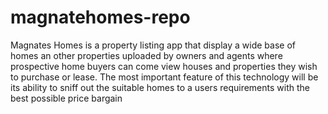 # magnatehomes-repo
Magnates Homes is a  property listing app that display a wide base of homes an other properties uploaded by owners and agents where prospective home buyers can come view houses and properties they wish to purchase or lease. The most important feature  of this technology will be its ability to sniff out the suitable homes to a users requirements with the best possible price bargain
